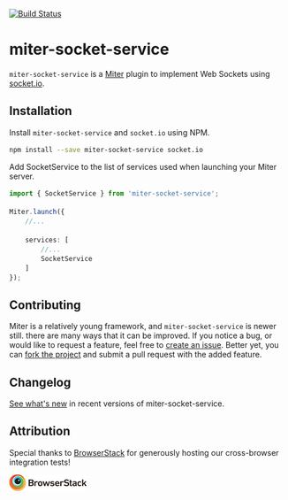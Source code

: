 [![Build Status](https://travis-ci.org/miter-framework/miter-socket-service.svg?branch=master)](https://travis-ci.org/miter-framework/miter-socket-service)

# miter-socket-service

`miter-socket-service` is a [Miter][miter] plugin to implement Web Sockets using [socket.io][socketio].

## Installation

Install `miter-socket-service` and `socket.io` using NPM.

```bash
npm install --save miter-socket-service socket.io
```

Add SocketService to the list of services used when launching your Miter server.

```typescript
import { SocketService } from 'miter-socket-service';

Miter.launch({
    //...
    
    services: [
        //...
        SocketService
    ]
});
```

## Contributing

Miter is a relatively young framework, and `miter-socket-service` is newer still. there are many ways that it can be improved. If you notice a bug, or would like to request a feature, feel free to [create an issue][create_issue]. Better yet, you can [fork the project][fork_project] and submit a pull request with the added feature.

## Changelog

[See what's new][whats_new] in recent versions of miter-socket-service.

## Attribution

Special thanks to [BrowserStack][browserstack] for generously hosting our cross-browser integration tests!

[![BrowserStack](./attribution/browser-stack.png)][browserstack]

[miter]: https://github.com/miter-framework/miter
[socketio]: https://socket.io
[create_issue]: https://github.com/miter-framework/miter-socket-service/issues/new
[fork_project]: https://github.com/miter-framework/miter-socket-service/pulls#fork-destination-box
[whats_new]: https://github.com/miter-framework/miter-socket-service/blob/master/CHANGELOG.md
[browserstack]: https://www.browserstack.com
